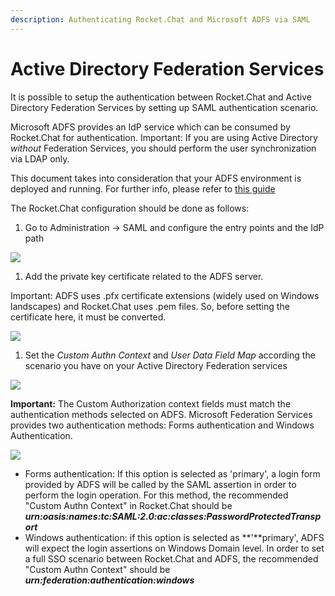 ```yaml
---
description: Authenticating Rocket.Chat and Microsoft ADFS via SAML
---
```


# Active Directory Federation Services

It is possible to setup the authentication between Rocket.Chat and Active Directory Federation Services by setting up SAML authentication scenario.

Microsoft ADFS provides an IdP service which can be consumed by Rocket.Chat for authentication. Important: If you are using Active Directory _without_ Federation Services, you should perform the user synchronization via LDAP only.

This document takes into consideration that your ADFS environment is deployed and running. For further info, please refer to [this guide](https://docs.microsoft.com/en-us/previous-versions/dynamicscrm-2016/deployment-administrators-guide/gg188612\(v=crm.8\))

The Rocket.Chat configuration should be done as follows:

1. Go to Administration -> SAML and configure the entry points and the IdP path

![](../../../../.gitbook/assets/adfs\_1.png)

1. Add the private key certificate related to the ADFS server.

Important: ADFS uses .pfx certificate extensions (widely used on Windows landscapes) and Rocket.Chat uses .pem files. So, before setting the certificate here, it must be converted.

![](../../../../.gitbook/assets/adfs\_2.png)

1. Set the _Custom Authn Context_ and _User Data Field Map_ according the scenario you have on your Active Directory Federation services

![](<../../../../.gitbook/assets/adfs\_3 (1).png>)

**Important:** The Custom Authorization context fields must match the authentication methods selected on ADFS. Microsoft Federation Services provides two authentication methods: Forms authentication and Windows Authentication.

![](<../../../../.gitbook/assets/adfs\_1 (1).png>)

* Forms authentication: If this option is selected as 'primary', a login form provided by ADFS will be called by the SAML assertion in order to perform the login operation. For this method, the recommended "Custom Authn Context" in Rocket.Chat should be _**urn:oasis:names:tc:SAML:2.0:ac:classes:PasswordProtectedTransport**_
* Windows authentication: if this option is selected as **'**primary', ADFS will expect the login assertions on Windows Domain level. In order to set a full SSO scenario between Rocket.Chat and ADFS, the recommended "Custom Authn Context" should be _**urn:federation:authentication:windows**_
